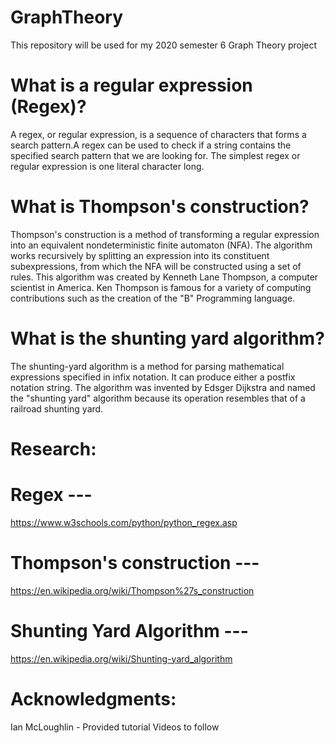 # GraphTheory
This repository will be used for my 2020 semester 6 Graph Theory project


# What is a regular expression (Regex)?
A regex, or regular expression, is a sequence of characters that forms a search pattern.A regex can be used to check if a string contains the specified search pattern that we are looking for. The simplest regex or regular expression is one literal character long.

# What is Thompson's construction?
Thompson's construction is a method of transforming a regular expression into an equivalent nondeterministic finite automaton (NFA). The algorithm works recursively by splitting an expression into its constituent subexpressions, from which the NFA will be constructed using a set of rules. This algorithm was created by Kenneth Lane Thompson, a computer scientist in America. Ken Thompson is famous for a variety of computing contributions such as the creation of the "B" Programming language.

# What is the shunting yard algorithm?
The shunting-yard algorithm is a method for parsing mathematical expressions specified in infix notation. It can produce either a postfix notation string. The algorithm was invented by Edsger Dijkstra and named the "shunting yard" algorithm because its operation resembles that of a railroad shunting yard.

# Research:
# Regex --- 
https://www.w3schools.com/python/python_regex.asp

# Thompson's construction --- 
https://en.wikipedia.org/wiki/Thompson%27s_construction

# Shunting Yard Algorithm --- 
https://en.wikipedia.org/wiki/Shunting-yard_algorithm

# Acknowledgments:
Ian McLoughlin - Provided tutorial Videos to follow
